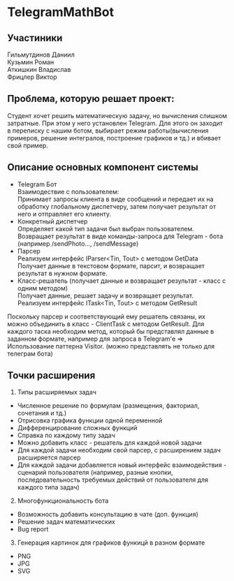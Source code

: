 # TelegramMathBot 


## Участиники
Гильмутдинов Даниил  
Кузьмин Роман  
Аткишкин Владислав  
Фрицлер Виктор  

## Проблема, которую решает проект: 
Студент хочет решить математическую задачу, но вычисления слишком затратные. При этом у него установлен Telegram. Для этого он заходит в переписку с нашим ботом, выбирает режим работы(вычисления примеров, решение интегралов, построение графиков и тд.) и вбивает свой пример.

## Описание основных компонент системы
- Telegram Бот  
Взаимодествие с пользователем:  
Принимает запросы клиента в виде сообщений и передает их на обработку глобальному диспетчеру, затем получает результат от него и отправляет его клиенту.
- Конкретный диспетчер  
Определяет какой тип задачи был выбран пользователем.  
Возвращает результат в виде команды-запроса для Telegram - бота (например /sendPhoto..., /sendMessage)
- Парсер  
Реализуем интерфейс IParser<Tin, Tout> с методом GetData
Получает данные в текстовом формате, парсит, и возвращает результат в нужном формате.
- Класс-решатель (получает данные и возвращает результат - класс с одним методом)  
Получает данные, решает задачу и возвращает результат.  
Реализуем интерфейс ITask<Tin, Tout> с методом GetResult    

Поскольку парсер и соответствующий ему решатель связаны, их можно объединить в класс - ClientTask с методом GetResult. Для каждого таска необходим метод, который бы представлял данные в заданном формате, например для запроса в Telegram'е => Использование паттерна Visitor. (можно представлять не только для телеграм бота)

## Точки расширения
1) Типы расширяемых задач
- Численное решение по формулам (размещения, факториал, сочетания и тд.)
- Отрисовка графика функции одной переменной
- Дифференцирование сложных функций
- Справка по каждому типу задач
- Можно добавить класс - решатель для каждой новой задачи
- Для каждой задачи необходим свой парсер, с расширением задач расширяется парсер
- Для каждой задачи добавляется новый интерфейс взаимодействия - сценарий пользователя (например, разные кнопки, последовательность требуемых действий от пользователя для каждого типа задач)

2) Многофункциональность бота
- Возможность добавить консультацию в чате (доп. функция)
- Решение задач математических
- Bug report

3) Генерация картинок для графиков функицй в разном формате
- PNG
- JPG
- SVG
